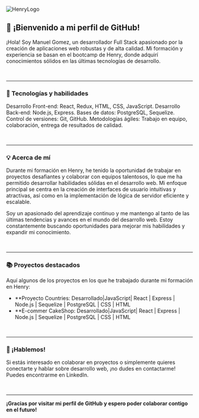 ![HenryLogo](https://d31uz8lwfmyn8g.cloudfront.net/Assets/logo-henry-white-lg.png)


## **📍 ¡Bienvenido a mi perfil de GitHub!**

¡Hola! Soy Manuel Gomez, un desarrollador Full Stack apasionado por la creación de aplicaciones web robustas y de alta calidad. Mi formación y experiencia se basan en el bootcamp de Henry, donde adquirí conocimientos sólidos en las últimas tecnologías de desarrollo.

<br />

---


### **🚀 Tecnologías y habilidades**

Desarrollo Front-end: React, Redux, HTML, CSS, JavaScript.
Desarrollo Back-end: Node.js, Express.
Bases de datos: PostgreSQL, Sequelize.
Control de versiones: Git, GitHub.
Metodologías ágiles: Trabajo en equipo, colaboración, entrega de resultados de calidad.

<br />

---

### **💡 Acerca de mí**

Durante mi formación en Henry, he tenido la oportunidad de trabajar en proyectos desafiantes y colaborar con equipos talentosos, lo que me ha permitido desarrollar habilidades sólidas en el desarrollo web. Mi enfoque principal se centra en la creación de interfaces de usuario intuitivas y atractivas, así como en la implementación de lógica de servidor eficiente y escalable.

Soy un apasionado del aprendizaje continuo y me mantengo al tanto de las últimas tendencias y avances en el mundo del desarrollo web. Estoy constantemente buscando oportunidades para mejorar mis habilidades y expandir mi conocimiento.

<br />

---
### **📚 Proyectos destacados**

Aquí algunos de los proyectos en los que he trabajado durante mi formación en Henry:

- **Proyecto Countries: Desarrollado|JavaScript| React | Express | Node.js | Sequelize | PostgreSQL | CSS | HTML
- **E-commer CakeShop: Desarrollado|JavaScript| React | Express | Node.js | Sequelize | PostgreSQL | CSS | HTML

<br />

---

### **🤝 ¡Hablemos!**

Si estás interesado en colaborar en proyectos o simplemente quieres conectarte y hablar sobre desarrollo web, ¡no dudes en contactarme! Puedes encontrarme en LinkedIn.

<br />

---

**¡Gracias por visitar mi perfil de GitHub y espero poder colaborar contigo en el futuro!**

